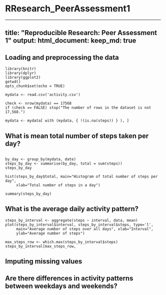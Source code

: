 # RResearch_PeerAssessment1


---
title: "Reproducible Research: Peer Assessment 1"
output: 
  html_document:
    keep_md: true
---


## Loading and preprocessing the data

```{r}
library(knitr)
library(dplyr)
library(ggplot2)
getwd()
opts_chunk$set(echo = TRUE)
```

```{r}
mydata <- read.csv('activity.csv')

check <- nrow(mydata) == 17568
if (check == FALSE) stop("The number of rows in the dataset is not 17,568.")

mydata <- mydata[ with (mydata, { !(is.na(steps)) } ), ]

```



## What is mean total number of steps taken per day?
```{r}

by_day <- group_by(mydata, date)
steps_by_day <- summarise(by_day, total = sum(steps))
steps_by_day

```
```{r}
hist(steps_by_day$total, main="Histogram of total number of steps per day", 
     xlab="Total number of steps in a day")
```
```{r}
summary(steps_by_day)

```




## What is the average daily activity pattern?

```{r}
steps_by_interval <- aggregate(steps ~ interval, data, mean)
plot(steps_by_interval$interval, steps_by_interval$steps, type='l', 
     main="Average number of steps over all days", xlab="Interval", 
     ylab="Average number of steps")

```
```{r}
max_steps_row <- which.max(steps_by_interval$steps)
steps_by_interval[max_steps_row, 

```


## Imputing missing values



## Are there differences in activity patterns between weekdays and weekends?
